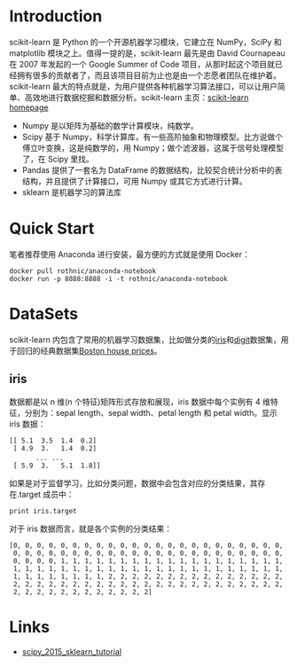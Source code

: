 # Introduction

scikit-learn 是 Python 的一个开源机器学习模块，它建立在 NumPy，SciPy 和 matplotlib 模块之上。值得一提的是，scikit-learn 最先是由 David Cournapeau 在 2007 年发起的一个 Google Summer of Code 项目，从那时起这个项目就已经拥有很多的贡献者了，而且该项目目前为止也是由一个志愿者团队在维护着。scikit-learn 最大的特点就是，为用户提供各种机器学习算法接口，可以让用户简单、高效地进行数据挖掘和数据分析。scikit-learn 主页：[scikit-learn homepage](http://scikit-learn.org/dev/)

- Numpy 是以矩阵为基础的数学计算模块，纯数学。
- Scipy 基于 Numpy，科学计算库，有一些高阶抽象和物理模型。比方说做个傅立叶变换，这是纯数学的，用 Numpy；做个滤波器，这属于信号处理模型了，在 Scipy 里找。
- Pandas 提供了一套名为 DataFrame 的数据结构，比较契合统计分析中的表结构，并且提供了计算接口，可用 Numpy 或其它方式进行计算。
- sklearn 是机器学习的算法库

# Quick Start

笔者推荐使用 Anaconda 进行安装，最方便的方式就是使用 Docker：

```
docker pull rothnic/anaconda-notebook
docker run -p 8888:8888 -i -t rothnic/anaconda-notebook
```

# DataSets

scikit-learn 内包含了常用的机器学习数据集，比如做分类的[iris](https://en.wikipedia.org/wiki/Iris_flower_data_set)和[digit](http://archive.ics.uci.edu/ml/datasets/Pen-Based+Recognition+of+Handwritten+Digits)数据集，用于回归的经典数据集[Boston house prices](http://archive.ics.uci.edu/ml/datasets/Housing)。

## iris

数据都是以 n 维(n 个特征)矩阵形式存放和展现，iris 数据中每个实例有 4 维特征，分别为：sepal length、sepal width、petal length 和 petal width。显示 iris 数据：

```
[[ 5.1  3.5  1.4  0.2]
 [ 4.9  3.   1.4  0.2]
　　　　... ...
 [ 5.9  3.   5.1  1.8]]
```

如果是对于监督学习，比如分类问题，数据中会包含对应的分类结果，其存在.target 成员中：

```
print iris.target
```

对于 iris 数据而言，就是各个实例的分类结果：

```
[0, 0, 0, 0, 0, 0, 0, 0, 0, 0, 0, 0, 0, 0, 0, 0, 0, 0, 0, 0, 0, 0, 0,
 0, 0, 0, 0, 0, 0, 0, 0, 0, 0, 0, 0, 0, 0, 0, 0, 0, 0, 0, 0, 0, 0, 0,
 0, 0, 0, 0, 1, 1, 1, 1, 1, 1, 1, 1, 1, 1, 1, 1, 1, 1, 1, 1, 1, 1, 1,
 1, 1, 1, 1, 1, 1, 1, 1, 1, 1, 1, 1, 1, 1, 1, 1, 1, 1, 1, 1, 1, 1, 1,
 1, 1, 1, 1, 1, 1, 1, 1, 2, 2, 2, 2, 2, 2, 2, 2, 2, 2, 2, 2, 2, 2, 2,
 2, 2, 2, 2, 2, 2, 2, 2, 2, 2, 2, 2, 2, 2, 2, 2, 2, 2, 2, 2, 2, 2, 2,
 2, 2, 2, 2, 2, 2, 2, 2, 2, 2, 2, 2]
```

# Links

- [scipy_2015_sklearn_tutorial](https://github.com/amueller/scipy_2015_sklearn_tutorial)
